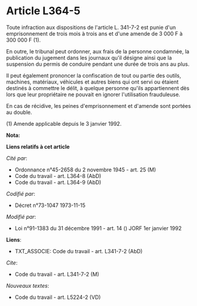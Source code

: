 # Article L364-5

Toute infraction aux dispositions de l'article L. 341-7-2 est punie d'un emprisonnement de trois mois à trois ans et d'une
amende de 3 000 F à 300 000 F (1).

En outre, le tribunal peut ordonner, aux frais de la personne condamnée, la publication du jugement dans les journaux qu'il
désigne ainsi que la suspension du permis de conduire pendant une durée de trois ans au plus.

Il peut également prononcer la confiscation de tout ou partie des outils, machines, matériaux, véhicules et autres biens qui
ont servi ou étaient destinés à commettre le délit, à quelque personne qu'ils appartiennent dès lors que leur propriétaire ne
pouvait en ignorer l'utilisation frauduleuse.

En cas de récidive, les peines d'emprisonnement et d'amende sont portées au double.

(1) Amende applicable depuis le 3 janvier 1992.

**Nota:**



**Liens relatifs à cet article**

_Cité par_:

  - Ordonnance n°45-2658 du 2 novembre 1945 - art. 25 (M)
  - Code du travail - art. L364-8 (AbD)
  - Code du travail - art. L364-9 (AbD)

_Codifié par_:

  - Décret n°73-1047 1973-11-15

_Modifié par_:

  - Loi n°91-1383 du 31 décembre 1991 - art. 14 () JORF 1er janvier 1992

**Liens**:

  - TXT_ASSOCIE: Code du travail - art. L341-7-2 (AbD)

_Cite_:

  - Code du travail - art. L341-7-2 (M)

_Nouveaux textes_:

  - Code du travail - art. L5224-2 (VD)
